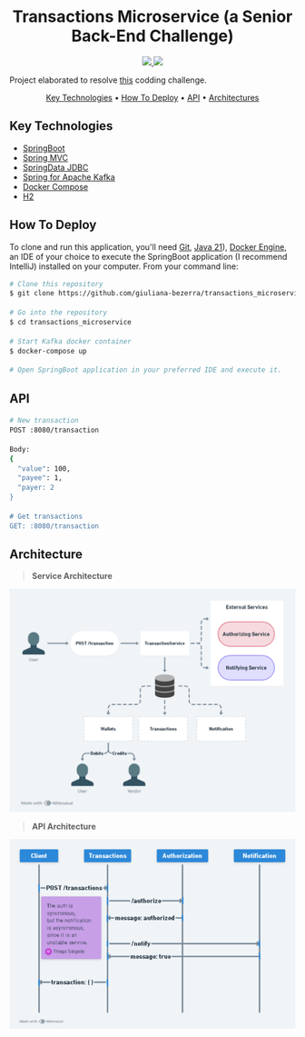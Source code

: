 <h1 align="center">Transactions Microservice (a Senior Back-End Challenge)</h1>
<p align="center">
  <a href="https://www.linkedin.com/in/thiago-salgado-3a1174200/">
    <img src="https://img.shields.io/badge/LinkedIn-blue" />
  </a>
  
  <a href="https://medium.com/@salgadoth">
    <img src="https://img.shields.io/badge/medium-black" />
  </a>
</p>


Project elaborated to resolve <a href="https://github.com/PicPay/picpay-desafio-backend?tab=readme-ov-file">this</a> codding challenge.

<p align="center">
  <a href="#key-technologies">Key Technologies</a> •
  <a href="#how-to-deploy">How To Deploy</a> •
  <a href="#api">API</a> •
  <a href="#architecture">Architectures</a> 
</p>

## Key Technologies

* <a href="https://docs.spring.io/spring-boot/docs/current/reference/htmlsingle/">SpringBoot</a>
* <a href="https://docs.spring.io/spring-framework/reference/web/webmvc.htm">Spring MVC</a>
* <a href="https://docs.spring.io/spring-data/jdbc/docs/2.4.18/reference/html/">SpringData JDBC</a>
* <a href="https://spring.io/projects/spring-kafka">Spring for Apache Kafka</a>
* <a href="https://docs.docker.com/compose/">Docker Compose</a>
* <a href="https://www.h2database.com/html/tutorial.html">H2</a>

## How To Deploy

To clone and run this application, you'll need [Git](https://git-scm.com), [Java 21](https://www.oracle.com/au/java/technologies/downloads/)), [Docker Engine](https://docs.docker.com/engine/install/), an IDE of your choice to execute the SpringBoot application (I recommend IntelliJ) installed on your computer. From your command line:

```bash
# Clone this repository
$ git clone https://github.com/giuliana-bezerra/transactions_microservice.git

# Go into the repository
$ cd transactions_microservice

# Start Kafka docker container
$ docker-compose up

# Open SpringBoot application in your preferred IDE and execute it.
```

## API
```bash
# New transaction
POST :8080/transaction

Body:
{
  "value": 100,
  "payee": 1,
  "payer: 2
}

# Get transactions
GET: :8080/transaction
```

## Architecture
> **Service Architecture**
<img src="https://github.com/salgadoth/transactions_microservice/blob/master/.github/Service%20Architecture.png" />

> **API Architecture**
<img src="https://github.com/salgadoth/transactions_microservice/blob/master/.github/API%20Architecture.png" />

